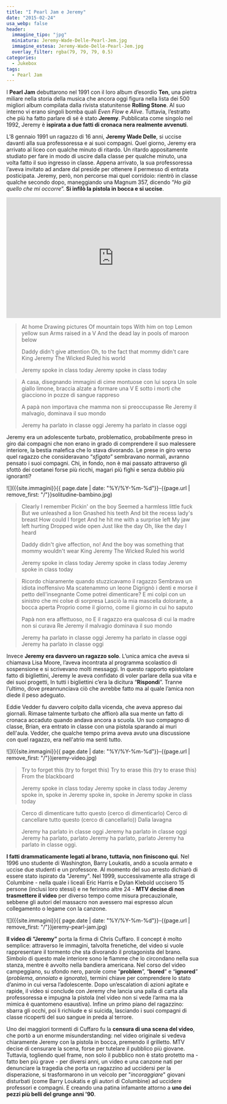```yaml
---
title: "I Pearl Jam e Jeremy"
date: "2015-02-24"
usa_webp: false
header:
  immagine_tipo: "jpg"
  miniatura: Jeremy-Wade-Delle-Pearl-Jem.jpg
  immagine_estesa: Jeremy-Wade-Delle-Pearl-Jem.jpg
  overlay_filter: rgba(79, 79, 79, 0.5)
categories:
  - Jukebox
tags:
  - Pearl Jam
---
```


I **Pearl Jam** debuttarono nel 1991 con il loro album d’esordio **Ten**, una pietra miliare nella storia della musica che ancora oggi figura nella lista dei 500 migliori album compilata dalla rivista statunitense **Rolling Stone**. Al suo interno vi erano singoli bomba quali _Even Flow_ e _Alive_. Tuttavia, l’estratto che più ha fatto parlare di sé è stato **Jeremy**. Pubblicata come singolo nel 1992, Jeremy è **ispirata a due fatti di cronaca nera realmente avvenuti**.

L’8 gennaio 1991 un ragazzo di 16 anni, **Jeremy Wade Delle**, si uccise davanti alla sua professoressa e ai suoi compagni. Quel giorno, Jeremy era arrivato al liceo con qualche minuto di ritardo. Un ritardo appositamente studiato per fare in modo di uscire dalla classe per qualche minuto, una volta fatto il suo ingresso in classe. Appena arrivato, la sua professoressa l’aveva invitato ad andare dal preside per ottenere il permesso di entrata posticipata. Jeremy, però, non percorse mai quel corridoio: rientrò in classe qualche secondo dopo, maneggiando una Magnum 357, dicendo “_Ho già quello che mi occorre_”. **Si infilò la pistola in bocca e si uccise**.

<iframe width="560" height="315" src="https://www.youtube.com/embed/MS91knuzoOA" frameborder="0" allow="accelerometer; autoplay; encrypted-media; gyroscope; picture-in-picture" allowfullscreen></iframe>

> At home Drawing pictures Of mountain tops With him on top Lemon yellow sun Arms raised in a V And the dead lay in pools of maroon below
>
> Daddy didn't give attention Oh, to the fact that mommy didn't care King Jeremy The Wicked Ruled his world
>
> Jeremy spoke in class today Jeremy spoke in class today

> A casa, disegnando immagini di cime montuose con lui sopra Un sole giallo limone, braccia alzate a formare una V E sotto i morti che giacciono in pozze di sangue rappreso
>
> A papà non importava che mamma non si preoccupasse Re Jeremy il malvagio, dominava il suo mondo
>
> Jeremy ha parlato in classe oggi Jeremy ha parlato in classe oggi

Jeremy era un adolescente turbato, problematico, probabilmente preso in giro dai compagni che non erano in grado di comprendere il suo malessere interiore, la bestia malefica che lo stava divorando. Le prese in giro verso quel ragazzo che consideravano “_sfigato_” sembravano normali, avranno pensato i suoi compagni. Chi, in fondo, non è mai passato attraverso gli sfottò dei coetanei forse più ricchi, magari più fighi e senza dubbio più ignoranti?

![]({{site.immagini}}{{ page.date | date: "%Y/%Y-%m-%d"}}-{{page.url | remove_first: "/"}}solitudine-bambino.jpg)

> Clearly I remember Pickin' on the boy Seemed a harmless little fuck But we unleashed a lion Gnashed his teeth And bit the recess lady's breast How could I forget And he hit me with a surprise left My jaw left hurting Dropped wide open Just like the day Oh, like the day I heard
>
> Daddy didn't give affection, no! And the boy was something that mommy wouldn't wear King Jeremy The Wicked Ruled his world
>
> Jeremy spoke in class today Jeremy spoke in class today Jeremy spoke in class today

> Ricordo chiaramente quando stuzzicavamo il ragazzo Sembrava un idiota inoffensivo Ma scatenammo un leone Digrignò i denti e morse il petto dell'insegnante Come potrei dimenticare? E mi colpì con un sinistro che mi colse di sorpresa Lasciò la mia mascella dolorante, a bocca aperta Proprio come il giorno, come il giorno in cui ho saputo
>
> Papà non era affettuoso, no E il ragazzo era qualcosa di cui la madre non si curava Re Jeremy il malvagio dominava il suo mondo
>
> Jeremy ha parlato in classe oggi Jeremy ha parlato in classe oggi Jeremy ha parlato in classe oggi

Invece **Jeremy era davvero un ragazzo solo**. L’unica amica che aveva si chiamava Lisa Moore, l’aveva incontrata al programma scolastico di sospensione e si scrivevano molti messaggi. In questo rapporto epistolare fatto di bigliettini, Jeremy le aveva confidato di voler parlare della sua vita e dei suoi progetti, In tutti i bigliettini c’era la dicitura “**Rispondi**”. Tranne l’ultimo, dove preannunciava ciò che avrebbe fatto ma al quale l’amica non diede il peso adeguato.

Eddie Vedder fu davvero colpito dalla vicenda, che aveva appreso dai giornali. Rimase talmente turbato che affiorò alla sua mente un fatto di cronaca accaduto quando andava ancora a scuola. Un suo compagno di classe, Brian, era entrato in classe con una pistola sparando ai muri dell'aula. Vedder, che qualche tempo prima aveva avuto una discussione con quel ragazzo, era nell'atrio ma sentì tutto.

![]({{site.immagini}}{{ page.date | date: "%Y/%Y-%m-%d"}}-{{page.url | remove_first: "/"}}jeremy-video.jpg)

> Try to forget this (try to forget this) Try to erase this (try to erase this) From the blackboard
>
> Jeremy spoke in class today Jeremy spoke in class today Jeremy spoke in, spoke in Jeremy spoke in, spoke in Jeremy spoke in class today

> Cerco di dimenticare tutto questo (cerco di dimenticarlo) Cerco di cancellare tutto questo (cerco di cancellarlo)) Dalla lavagna
>
> Jeremy ha parlato in classe oggi Jeremy ha parlato in classe oggi Jeremy ha parlato, parlato Jeremy ha parlato, parlato Jeremy ha parlato in classe oggi.

**I fatti drammaticamente legati al brano, tuttavia, non finiscono qui**. Nel 1996 uno studente di Washington, Barry Loukatis, andò a scuola armato e uccise due studenti e un professore. Al momento del suo arresto dichiarò di essere stato ispirato da "Jeremy". Nel 1999, successivamente alla strage di Columbine - nella quale i liceali Eric Harris e Dylan Klebold uccisero 15 persone (inclusi loro stessi) e ne ferirono altre 24 - **MTV decise di non trasmettere il video** per diverso tempo come misura precauzionale, sebbene gli autori del massacro non avessero mai espresso alcun collegamento o legame con la canzone.

![]({{site.immagini}}{{ page.date | date: "%Y/%Y-%m-%d"}}-{{page.url | remove_first: "/"}}jeremy-pearl-jam.jpg)

**Il video di “Jeremy”** porta la firma di Chris Cuffaro. Il concept è molto semplice: attraverso le immagini, talvolta frenetiche, del video si vuole rappresentare il tormento che sta divorando il protagonista del brano. Simbolo di questo male interiore sono le fiamme che lo circondano nella sua stanza, mentre è avvolto nella bandiera americana. Nel corso del video campeggiano, su sfondo nero, parole come “**problem**”, “**bored**” e “**ignored**” (_problema_, _annoiato_ e _ignorato_), termini chiave per comprendere lo stato d’animo in cui versa l’adolescente. Dopo un’escalation di azioni agitate e rapide, il video si conclude con Jeremy che lancia una palla di carta alla professoressa e impugna la pistola (nel video non si vede l’arma ma la mimica è quantomeno esaustiva). Infine un primo piano del ragazzino: sbarra gli occhi, poi li richiude e si suicida, lasciando i suoi compagni di classe ricoperti del suo sangue in preda al terrore.

Uno dei maggiori tormenti di Cuffaro fu la **censura di una scena del video**, che portò a un enorme misunderstanding: nel video originale si vedeva chiaramente Jeremy con la pistola in bocca, premendo il grilletto. MTV decise di censurare la scena, forse per tutelare il pubblico più giovane. Tuttavia, togliendo quel frame, non solo il pubblico non è stato protetto ma - fatto ben più grave - per diversi anni, un video e una canzone nati per denunciare la tragedia che porta un ragazzino ad uccidersi per la disperazione, si trasformarono in un veicolo per "_incoraggiare_" giovani disturbati (come Barry Loukatis e gli autori di Columbine) ad uccidere professori e compagni. E creando una patina infamante attorno a **uno dei pezzi più belli del grunge anni '90**.
